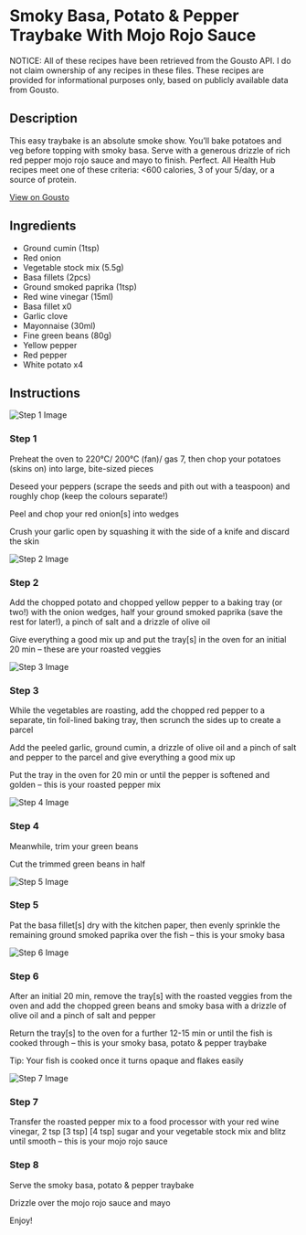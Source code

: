 # Smoky Basa, Potato & Pepper Traybake With Mojo Rojo Sauce

NOTICE: All of these recipes have been retrieved from the Gousto API. I do not claim ownership of any recipes in these files. These recipes are provided for informational purposes only, based on publicly available data from Gousto.

## Description

This easy traybake is an absolute smoke show. You’ll bake potatoes and veg before topping with smoky basa. Serve with a generous drizzle of rich red pepper mojo rojo sauce and mayo to finish. Perfect. All Health Hub recipes meet one of these criteria: <600 calories, 3 of your 5/day, or a source of protein.

[View on Gousto](https://www.gousto.co.uk/recipes/cookbook/smoky-basa-potato-pepper-traybake-with-mojo-rojo-sauce)

## Ingredients

- Ground cumin (1tsp)
- Red onion
- Vegetable stock mix (5.5g)
- Basa fillets (2pcs)
- Ground smoked paprika (1tsp)
- Red wine vinegar (15ml)
- Basa fillet x0
- Garlic clove
- Mayonnaise (30ml)
- Fine green beans (80g)
- Yellow pepper
- Red pepper
- White potato x4

## Instructions

![Step 1 Image](https://production-media.gousto.co.uk/cms/recipe-step-image/Step-1-1690280582468-x200.jpg)

### Step 1

Preheat the oven to 220°C/ 200°C (fan)/ gas 7, then chop your potatoes (skins on) into large, bite-sized pieces

Deseed your peppers (scrape the seeds and pith out with a teaspoon) and roughly chop (keep the colours separate!)

Peel and chop your red onion[s] into wedges

Crush your garlic open by squashing it with the side of a knife and discard the skin

![Step 2 Image](https://production-media.gousto.co.uk/cms/recipe-step-image/Step-2-1690280612727-x200.jpg)

### Step 2

Add the chopped potato and chopped yellow pepper to a baking tray (or two!) with the onion wedges, half your ground smoked paprika (save the rest for later!), a pinch of salt and a drizzle of olive oil

Give everything a good mix up and put the tray[s] in the oven for an initial 20 min – these are your roasted veggies

![Step 3 Image](https://production-media.gousto.co.uk/cms/recipe-step-image/Step-3-1690280638100-x200.jpg)

### Step 3

While the vegetables are roasting, add the chopped red pepper to a separate, tin foil-lined baking tray, then scrunch the sides up to create a parcel

Add the peeled garlic, ground cumin, a drizzle of olive oil and a pinch of salt and pepper to the parcel and give everything a good mix up

Put the tray in the oven for 20 min or until the pepper is softened and golden – this is your roasted pepper mix

![Step 4 Image](https://production-media.gousto.co.uk/cms/recipe-step-image/Step-4-1690280651136-x200.jpg)

### Step 4

Meanwhile, trim your green beans

Cut the trimmed green beans in half

![Step 5 Image](https://production-media.gousto.co.uk/cms/recipe-step-image/Step-5-1690280664059-x200.jpg)

### Step 5

Pat the basa fillet[s] dry with the kitchen paper, then evenly sprinkle the remaining ground smoked paprika over the fish – this is your smoky basa

![Step 6 Image](https://production-media.gousto.co.uk/cms/recipe-step-image/Step-6-1690280674158-x200.jpg)

### Step 6

After an initial 20 min, remove the tray[s] with the roasted veggies from the oven and add the chopped green beans and smoky basa with a drizzle of olive oil and a pinch of salt and pepper

Return the tray[s] to the oven for a further 12-15 min or until the fish is cooked through – this is your smoky basa, potato & pepper traybake

Tip: Your fish is cooked once it turns opaque and flakes easily

![Step 7 Image](https://production-media.gousto.co.uk/cms/recipe-step-image/Step-7-1690280712229-x200.jpg)

### Step 7

Transfer the roasted pepper mix to a food processor with your red wine vinegar, 2 tsp <span class="text-purple">[3 tsp]</span> <span class="text-danger">[4 tsp]</span> sugar and your vegetable stock mix and blitz until smooth – this is your mojo rojo sauce

### Step 8

Serve the smoky basa, potato & pepper traybake

Drizzle over the mojo rojo sauce and mayo

Enjoy!

